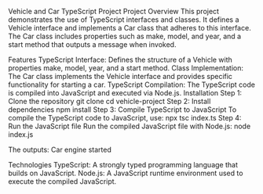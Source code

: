 
Vehicle and Car TypeScript Project
Project Overview
This project demonstrates the use of TypeScript interfaces and classes. It defines a Vehicle interface and implements a Car class that adheres to this interface. The Car class includes properties such as make, model, and year, and a start method that outputs a message when invoked.

Features
TypeScript Interface: Defines the structure of a Vehicle with properties make, model, year, and a start method.
Class Implementation: The Car class implements the Vehicle interface and provides specific functionality for starting a car.
TypeScript Compilation: The TypeScript code is compiled into JavaScript and executed via Node.js.
Installation
Step 1: Clone the repository
git clone <repository-url>
cd vehicle-project
Step 2: Install dependencies
npm install
Step 3: Compile TypeScript to JavaScript
To compile the TypeScript code to JavaScript, use:
npx tsc index.ts
Step 4: Run the JavaScript file
Run the compiled JavaScript file with Node.js:
node index.js

The outputs:
Car engine started

Technologies
TypeScript: A strongly typed programming language that builds on JavaScript.
Node.js: A JavaScript runtime environment used to execute the compiled JavaScript.
